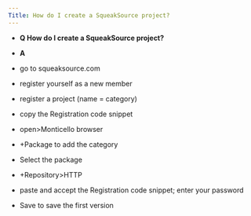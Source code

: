 ```yaml
---
Title: How do I create a SqueakSource project?
---
```


- **Q How do I create a SqueakSource project?**
- **A**

-  go to squeaksource.com
-  register yourself as a new member
-  register a project (name = category)
-  copy the Registration code snippet
-  open>Monticello browser
-  \+Package to add the category
-  Select the package
-  \+Repository>HTTP
-  paste and accept the Registration code snippet; enter your password
-  Save to save the first version

